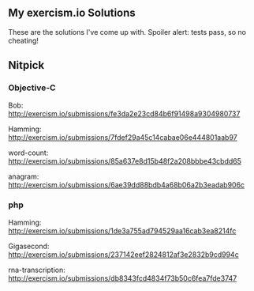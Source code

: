 ## My exercism.io Solutions

These are the solutions I've come up with. Spoiler alert: tests pass, so no cheating!

## Nitpick

### Objective-C
Bob: http://exercism.io/submissions/fe3da2e23cd84b6f91498a9304980737

Hamming: http://exercism.io/submissions/7fdef29a45c14cabae06e444801aab97

word-count: http://exercism.io/submissions/85a637e8d15b48f2a208bbbe43cbdd65

anagram: http://exercism.io/submissions/6ae39dd88bdb4a68b06a2b3eadab906c

### php 
Hamming: http://exercism.io/submissions/1de3a755ad794529aa16cab3ea8214fc

Gigasecond: http://exercism.io/submissions/237142eef2824812af3e2832b9cd994c

rna-transcription: http://exercism.io/submissions/db8343fcd4834f73b50c6fea7fde3747